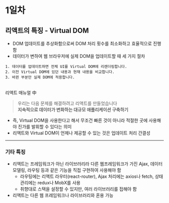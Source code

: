 # 1일차

## 리액트의 특징 - Virtual DOM
- DOM 업데이트를 추상화함으로써 DOM 처리 횟수를 최소화하고 효율적으로 진행함
- 데이터가 변하여 웹 브라우저에 실제 DOM을 업데이트할 때 세 가지 절차
```
1. 데이터를 업데이트하면 전체 UI를 Virtual DOM에 리렌더링합니다.
2. 이전 Virtual DOM에 있던 내용과 현재 내용을 비교합니다.
3. 바뀐 부분만 실제 DOM에 적용합니다.
```
   \
리액트 매뉴얼 中
> 우리는 다음 문제를 해결하려고 리액트를 만들었습니다   \
> **지속적으로 데이터가 변화하는 대규모 애플리케이션 구축하기**
- 즉, Virtual DOM을 사용한다고 해서 무조건 빠른 것이 아니라 적절한 곳에 사용해야 진가를 발휘할 수 있다는 의미
- 리액트와 Virtual DOM이 언제나 제공할 수 있는 것은 업데이트 처리 간결성
- - -
### 기타 특징
- 리액트는 프레임워크가 아닌 라이브러리라 다른 웹프레임워크가 가진 Ajax, 데이터 모델링, 라우팅 등과 같은 기능을 직접 구현하여 사용해야 함
    + 라우팅에는 리액트 라우터(react-router), Ajax 처리에는 axios나 fetch, 상태 관리에는 redux나 MobX를 사용
    + 취향대로 스택을 설정할 수 있지만, 여러 라이브러리를 접해야 함
- 리액트는 다른 웹 프레임워크나 라이브러리와 혼용 가능